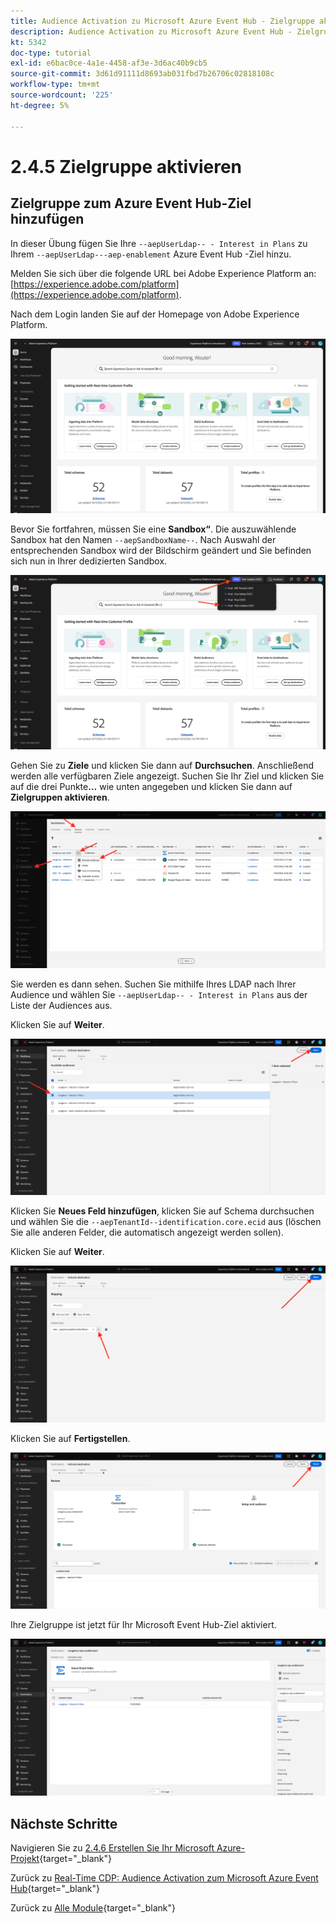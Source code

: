 ```yaml
---
title: Audience Activation zu Microsoft Azure Event Hub - Zielgruppe aktivieren
description: Audience Activation zu Microsoft Azure Event Hub - Zielgruppe aktivieren
kt: 5342
doc-type: tutorial
exl-id: e6bac0ce-4a1e-4458-af3e-3d6ac40b9cb5
source-git-commit: 3d61d91111d8693ab031fbd7b26706c02818108c
workflow-type: tm+mt
source-wordcount: '225'
ht-degree: 5%

---
```


# 2.4.5 Zielgruppe aktivieren

## Zielgruppe zum Azure Event Hub-Ziel hinzufügen

In dieser Übung fügen Sie Ihre `--aepUserLdap-- - Interest in Plans` zu Ihrem `--aepUserLdap---aep-enablement` Azure Event Hub -Ziel hinzu.

Melden Sie sich über die folgende URL bei Adobe Experience Platform an: [https://experience.adobe.com/platform](https://experience.adobe.com/platform).

Nach dem Login landen Sie auf der Homepage von Adobe Experience Platform.

![Datenaufnahme](./../../../../modules/delivery-activation/datacollection/dc1.2/images/home.png)

Bevor Sie fortfahren, müssen Sie eine **Sandbox“**. Die auszuwählende Sandbox hat den Namen ``--aepSandboxName--``. Nach Auswahl der entsprechenden Sandbox wird der Bildschirm geändert und Sie befinden sich nun in Ihrer dedizierten Sandbox.

![Datenaufnahme](./../../../../modules/delivery-activation/datacollection/dc1.2/images/sb1.png)

Gehen Sie zu **Ziele** und klicken Sie dann auf **Durchsuchen**. Anschließend werden alle verfügbaren Ziele angezeigt. Suchen Sie Ihr Ziel und klicken Sie auf die drei Punkte&#x200B;**…** wie unten angegeben und klicken Sie dann auf **Zielgruppen aktivieren**.

![5-01-select-destination.png](./images/501selectdestination.png)

Sie werden es dann sehen. Suchen Sie mithilfe Ihres LDAP nach Ihrer Audience und wählen Sie `--aepUserLdap-- - Interest in Plans` aus der Liste der Audiences aus.

Klicken Sie auf **Weiter**.

![5-04-select-segment.png](./images/504selectsegment.png)

Klicken Sie **Neues Feld hinzufügen**, klicken Sie auf Schema durchsuchen und wählen Sie die `--aepTenantId--identification.core.ecid` aus (löschen Sie alle anderen Felder, die automatisch angezeigt werden sollen).

Klicken Sie auf **Weiter**.

![5-05-select-attributes.png](./images/505selectattributes.png)

Klicken Sie auf **Fertigstellen**.

![5-06-destination-finish.png](./images/506destinationfinish.png)

Ihre Zielgruppe ist jetzt für Ihr Microsoft Event Hub-Ziel aktiviert.

![5-07-destination-segment-added.png](./images/507destinationsegmentadded.png)

## Nächste Schritte

Navigieren Sie zu [2.4.6 Erstellen Sie Ihr Microsoft Azure-Projekt](./ex6.md){target="_blank"}

Zurück zu [Real-Time CDP: Audience Activation zum Microsoft Azure Event Hub](./segment-activation-microsoft-azure-eventhub.md){target="_blank"}

Zurück zu [Alle Module](./../../../../overview.md){target="_blank"}

